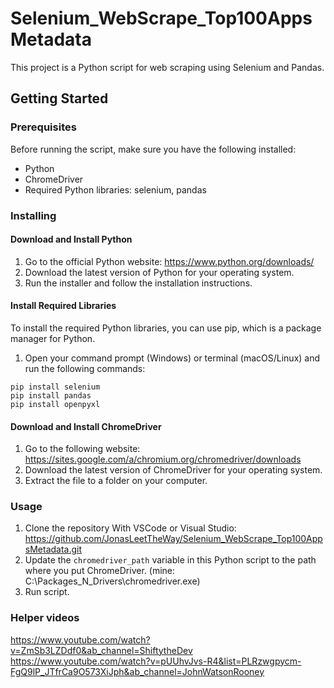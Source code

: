 

# Selenium_WebScrape_Top100AppsMetadata

This project is a Python script for web scraping using Selenium and Pandas.

## Getting Started

### Prerequisites

Before running the script, make sure you have the following installed:

- Python
- ChromeDriver
- Required Python libraries: selenium, pandas

### Installing

#### Download and Install Python

1. Go to the official Python website: https://www.python.org/downloads/
2. Download the latest version of Python for your operating system.
3. Run the installer and follow the installation instructions.

#### Install Required Libraries

To install the required Python libraries, you can use pip, which is a package manager for Python.

1. Open your command prompt (Windows) or terminal (macOS/Linux) and run the following commands:
```
pip install selenium
pip install pandas
pip install openpyxl
```

#### Download and Install ChromeDriver
1. Go to the following website: https://sites.google.com/a/chromium.org/chromedriver/downloads
2. Download the latest version of ChromeDriver for your operating system.
3. Extract the file to a folder on your computer.

### Usage
1. Clone the repository With VSCode or Visual Studio: https://github.com/JonasLeetTheWay/Selenium_WebScrape_Top100AppsMetadata.git
2. Update the `chromedriver_path` variable in this Python script to the path where you put ChromeDriver. (mine: C:\\Packages_N_Drivers\\chromedriver.exe)
3. Run script.

### Helper videos
https://www.youtube.com/watch?v=ZmSb3LZDdf0&ab_channel=ShiftytheDev
https://www.youtube.com/watch?v=pUUhvJvs-R4&list=PLRzwgpycm-FgQ9lP_JTfrCa9O573XiJph&ab_channel=JohnWatsonRooney
